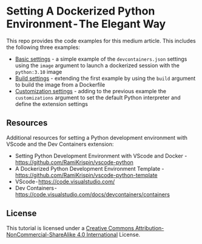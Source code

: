 # Setting A Dockerized Python Environment - The Elegant Way

This repo provides the code examples for this medium article. This includes the following three examples:
- [Basic settings]() - a simple example of the `devcontainers.json` settings using the `image` argument to launch a dockerized session with the `python:3.10` image
- [Build settings]() - extending the first example by using the `build` argument to build the image from a Dockerfile
- [Customization settings]() - adding to the previous example the `customizations` argument to set the default Python interpreter and define the extension settings

## Resources

Additional resources for setting a Python development environment with VScode and the Dev Containers extension:
- Setting Python Development Environment with VScode and Docker -  https://github.com/RamiKrispin/vscode-python
- A Dockerized Python Development Environment Template - https://github.com/RamiKrispin/vscode-python-template
- VScode - https://code.visualstudio.com/
- Dev Containers - https://code.visualstudio.com/docs/devcontainers/containers


## License

This tutorial is licensed under a [Creative Commons Attribution-NonCommercial-ShareAlike 4.0 International](https://creativecommons.org/licenses/by-nc-sa/4.0/) License.
